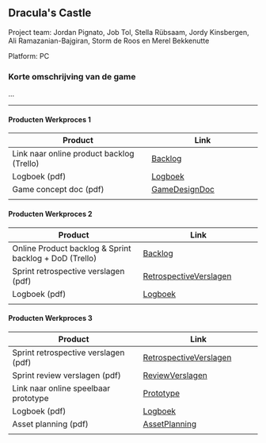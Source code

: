 ## Dracula's Castle
Project team: Jordan Pignato, Job Tol, Stella Rübsaam, Jordy Kinsbergen, Ali Ramazanian-Bajgiran, Storm de Roos en Merel Bekkenutte

Platform:
PC

### Korte omschrijving van de game
...

---
#### Producten Werkproces 1
| Product  | Link |
| ------ |  ------ |
| Link naar online product backlog (Trello) | [Backlog]
| Logboek (pdf)                             | [Logboek]
| Game concept doc (pdf)                    | [GameDesignDoc]
|<img width=500/>|<img width=300/>|
   
#### Producten Werkproces 2
| Product  | Link |
| ------ |  ------ |
| Online Product backlog & Sprint backlog + DoD (Trello)    | [Backlog]
| Sprint retrospective verslagen (pdf)                      | [RetrospectiveVerslagen]
| Logboek (pdf)                                             | [Logboek]
|<img width=500/>|<img width=300/>|
   
#### Producten Werkproces 3
| Product  | Link |
| ------ |  ------ |
| Sprint retrospective verslagen (pdf)  | [RetrospectiveVerslagen]
| Sprint review verslagen (pdf)         | [ReviewVerslagen]
| Link naar online speelbaar prototype  | [Prototype]
| Logboek (pdf)                         | [Logboek]
| Asset planning (pdf)                  | [AssetPlanning]
|<img width=500/>|<img width=300/>|

   [Backlog]: <https://trello.com/b/sZ4u4PUp/mythe-team-9-dracula>
   [Logboek]: <https://github.com/jobtolmop/Project-Mythe/blob/master/Project%20Mythe%20.docx>
   [GameDesignDoc]: <https://github.com/jobtolmop/Project-Mythe/blob/master/DraculaGDD.pptx>
   [RetrospectiveVerslagen]: <https://github.com/jobtolmop/Project-Mythe/blob/master/Sprint%20Retrospective.pdf>
   [ReviewVerslagen]: <https://github.com/BerendWeij/agp_inlever_template/blob/master/producten/ReviewVerslagen.pdf>
   [Prototype]: https://drive.google.com/file/d/1XauhGUaALmvWylR2h0Ta8ul1asOlpkbG/view?usp=sharing
   [Folder op teams]: <https://www.linknaarmijnfolderopteams.nl>
   [AssetPlanning]: <https://github.com/BerendWeij/agp_inlever_template/blob/master/producten/AssetPlanning.pdf>
   
